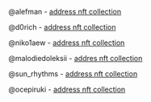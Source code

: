 @alefman - [address nft collection](https://testnet.getgems.io/collection/EQBsaviU89uTy1NCTyMe8GXIB3LrGy7CgInoAI7rGjVR1tLm)

@d0rich - [address nft collection](https://testnet.getgems.io/collection/EQAa4LAcvq870fK7wVB01te2V_O10XyJhfjxAOQpdgSH5Le1)

@niko1aew - [address nft collection](https://testnet.getgems.io/collection/EQD0XgGg97PK40u18eo7AItFq5VW49Vpo5O6l9o3ySderwMV)

@malodiedoleksii - [addres nft collection](https://testnet.getgems.io/collection/EQDlsfqkOhj0IhIChbUkeyfJM03BdvxapLCyUjlAHWOOHIR1)

@sun_rhythms - [address nft collection](https://testnet.getgems.io/collection/EQDAIhRmdIIK0jskJOoCkzpHK2Mv3OItURCSVQvvSJeUYVLk)

@ocepiruki - [address nft collection](https://testnet.getgems.io/collection/EQCd_wf79mHBJ6QWdoyfo89Y40NlY2vcDZ5ZB508SkTWhWJm)